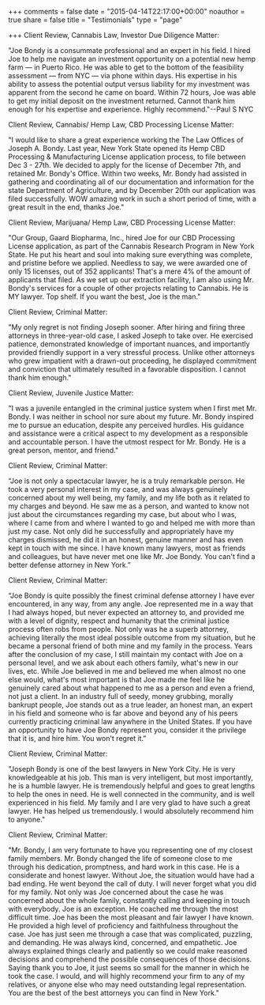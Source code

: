+++
comments = false
date = "2015-04-14T22:17:00+00:00"
noauthor = true
share = false
title = "Testimonials"
type = "page"

+++
Client Review, Cannabis Law, Investor Due Diligence Matter:

"Joe Bondy is a consummate professional and an expert in his field. I hired Joe to help me navigate an investment opportunity on a potential new hemp farm — in Puerto Rico. He was able to get to the bottom of the feasibility assessment — from NYC — via phone within days. His expertise in his ability to assess the potential output versus liability for my investment was apparent from the second he came on board. Within 72 hours, Joe was able to get my initial deposit on the investment returned. Cannot thank him enough for his expertise and experience. Highly recommend."--Paul S NYC

Client Review, Cannabis/ Hemp Law, CBD Processing License Matter:

"I would like to share a great experience working the The Law Offices of Joseph A. Bondy. Last year, New York State opened its  Hemp CBD Processing & Manufacturing License application process, to file between Dec 3 - 27th. We decided to apply for the license of December 7th, and retained Mr. Bondy's Office. Within two weeks,  Mr. Bondy had assisted in gathering and coordinating all of our documentation and information for the state Department of Agriculture, and by December 20th our application was filed successfully. WOW amazing work in such a short period of time, with a great result in the end, thanks Joe."

Client Review, Marijuana/ Hemp Law, CBD Processing License Matter:

"Our Group, Gaard Biopharma, Inc., hired Joe for our CBD Processing License application, as part of the Cannabis Research Program in New York State. He put his heart and soul into making sure everything was complete, and pristine before we applied. Needless to say, we were awarded one of only 15 licenses, out of 352 applicants! That's a mere 4% of the amount of applicants that filed. As we set up our extraction facility, I am also using Mr. Bondy's services for a couple of other projects relating to Cannabis. He is MY lawyer. Top shelf. If you want the best, Joe is the man."

Client Review, Criminal Matter:

"My only regret is not finding Joseph sooner. After hiring and firing three attorneys in three-year-old case, I asked Joseph to take over. He exercised patience, demonstrated knowledge of important nuances, and importantly provided friendly support in a very stressful process. Unlike other attorneys who grew impatient with a drawn-out proceeding, he displayed commitment and conviction that ultimately resulted in a favorable disposition. I cannot thank him enough."

Client Review, Juvenile Justice Matter:

"I was a juvenile entangled in the criminal justice system when I first met Mr. Bondy. I was neither in school nor sure about my future. Mr. Bondy inspired me to pursue an education, despite any perceived hurdles. His guidance and assistance were a critical aspect to my development as a responsible and accountable person. I have the utmost respect for Mr. Bondy. He is a great person, mentor, and friend."

Client Review, Criminal Matter:

“Joe is not only a spectacular lawyer, he is a truly remarkable person. He took a very personal interest in my case, and was always genuinely concerned about my well being, my family, and my life both as it related to my charges and beyond. He saw me as a person, and wanted to know not just about the circumstances regarding my case, but about who I was, where I came from and where I wanted to go and helped me with more than just my case. Not only did he successfully and appropriately have my charges dismissed, he did it in an honest, genuine manner and has even kept in touch with me since. I have known many lawyers, most as friends and colleagues, but have never met one like Mr. Joe Bondy. You can't find a better defense attorney in New York.”

Client Review, Criminal Matter:

“Joe Bondy is quite possibly the finest criminal defense attorney I have ever encountered, in any way, from any angle. Joe represented me in a way that I had always hoped, but never expected an attorney to, and provided me with a level of dignity, respect and humanity that the criminal justice process often robs from people. Not only was he a superb attorney, achieving literally the most ideal possible outcome from my situation, but he became a personal friend of both mine and my family in the process. Years after the conclusion of my case, I still maintain my contact with Joe on a personal level, and we ask about each others family, what's new in our lives, etc. While Joe believed in me and believed me when almost no one else would, what's most important is that Joe made me feel like he genuinely cared about what happened to me as a person and even a friend, not just a client. In an industry full of seedy, money grubbing, morally bankrupt people, Joe stands out as a true leader, an honest man, an expert in his field and someone who is far above and beyond any of his peers currently practicing criminal law anywhere in the United States. If you have an opportunity to have Joe Bondy represent you, consider it the privilege that it is, and hire him. You won't regret it.”

Client Review, Criminal Matter:

"Joseph Bondy is one of the best lawyers in New York City. He is very knowledgeable at his job. This man is very intelligent, but most importantly, he is a humble lawyer. He is tremendously helpful and goes to great lengths to help the ones in need. He is well connected in the community, and is well experienced in his field. My family and I are very glad to have such a great lawyer. He has helped us tremendously. I would absolutely recommend him to anyone."

Client Review, Criminal Matter:

"Mr. Bondy, I am very fortunate to have you representing one of my closest family members. Mr. Bondy changed the life of someone close to me through his dedication, promptness, and hard work in this case. He is a considerate and honest lawyer. Without Joe, the situation would have had a bad ending. He went beyond the call of duty. I will never forget what you did for my family. Not only was Joe concerned about the case he was concerned about the whole family, constantly calling and keeping in touch with everybody. Joe is an exception. He coached me through the most difficult time. Joe has been the most pleasant and fair lawyer I have known. He provided a high level of proficiency and faithfulness throughout the case. Joe has just seen me through a case that was complicated, puzzling, and demanding. He was always kind, concerned, and empathetic. Joe always explained things clearly and patiently so we could make reasoned decisions and comprehend the possible consequences of those decisions. Saying thank you to Joe, it just seems so small for the manner in which he took the case. I would, and will highly recommend your firm to any of my relatives, or anyone else who may need outstanding legal representation. You are the best of the best attorneys you can find in New York."